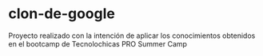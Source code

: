 # clon-de-google
Proyecto realizado con la intención de aplicar los conocimientos obtenidos en el bootcamp de Tecnolochicas PRO Summer Camp
